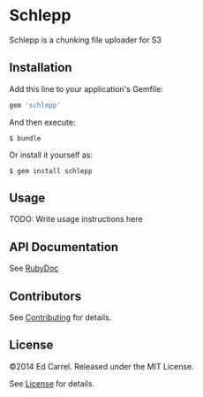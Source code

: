 # Schlepp

Schlepp is a chunking file uploader for S3

## Installation

Add this line to your application's Gemfile:

```ruby
gem 'schlepp'
```

And then execute:

    $ bundle

Or install it yourself as:

    $ gem install schlepp

## Usage

TODO: Write usage instructions here

API Documentation
-------------

See [RubyDoc](http://rubydoc.info/github/azanar/schlepp/index)

Contributors
------------

See [Contributing](CONTRIBUTING.md) for details.

License
-------

&copy;2014 Ed Carrel. Released under the MIT License.

See [License](LICENSE) for details.
